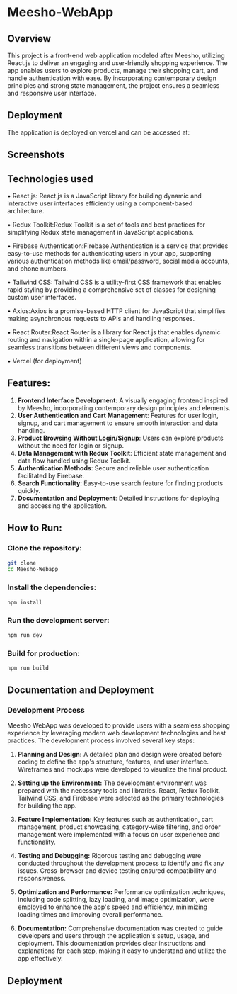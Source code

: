 # Meesho-WebApp

## Overview
This project is a front-end web application modeled after Meesho, utilizing React.js to deliver an engaging and user-friendly shopping experience. The app enables users to explore products, manage their shopping cart, and handle authentication with ease. By incorporating contemporary design principles and strong state management, the project ensures a seamless and responsive user interface.

## Deployment
The application is deployed on vercel and can be accessed at: 

## Screenshots

## Technologies used

• React.js: React.js is a JavaScript library for building dynamic and interactive user interfaces efficiently using a component-based architecture.

• Redux Toolkit:Redux Toolkit is a set of tools and best practices for simplifying Redux state management in JavaScript applications.

• Firebase Authentication:Firebase Authentication is a service that provides easy-to-use methods for authenticating users in your app, supporting various authentication methods like email/password, social media accounts, and phone numbers.

• Tailwind CSS: Tailwind CSS is a utility-first CSS framework that enables rapid styling by providing a comprehensive set of classes for designing custom user interfaces.

• Axios:Axios is a promise-based HTTP client for JavaScript that simplifies making asynchronous requests to APIs and handling responses.

• React Router:React Router is a library for React.js that enables dynamic routing and navigation within a single-page application, allowing for seamless transitions between different views and components.

• Vercel (for deployment)

## Features:

1. **Frontend Interface Development**: A visually engaging frontend inspired by Meesho, incorporating contemporary design principles and elements.
2. **User Authentication and Cart Management**: Features for user login, signup, and cart management to ensure smooth interaction and data handling.
3. **Product Browsing Without Login/Signup**: Users can explore products without the need for login or signup.
4. **Data Management with Redux Toolkit**: Efficient state management and data flow handled using Redux Toolkit.
5. **Authentication Methods**: Secure and reliable user authentication facilitated by Firebase.
6. **Search Functionality**: Easy-to-use search feature for finding products quickly.
7. **Documentation and Deployment**: Detailed instructions for deploying and accessing the application.

## How to Run:

### **Clone the repository:**
```bash
git clone 
cd Meesho-Webapp
```

### **Install the dependencies:**

```bash
npm install
```

### **Run the development server:**

```bash
npm run dev
```

### **Build for production:**

```bash
npm run build
```

## Documentation and Deployment
### Development Process

Meesho WebApp was developed to provide users with a seamless shopping experience by leveraging modern web development technologies and best practices. The development process involved several key steps:

1. **Planning and Design:** A detailed plan and design were created before coding to define the app's structure, features, and user interface. Wireframes and mockups were developed to visualize the final product.

2. **Setting up the Environment:** The development environment was prepared with the necessary tools and libraries. React, Redux Toolkit, Tailwind CSS, and Firebase were selected as the primary technologies for building the app.

3. **Feature Implementation:** Key features such as authentication, cart management, product showcasing, category-wise filtering, and order management were implemented with a focus on user experience and functionality.

4. **Testing and Debugging:** Rigorous testing and debugging were conducted throughout the development process to identify and fix any issues. Cross-browser and device testing ensured compatibility and responsiveness.

5. **Optimization and Performance:** Performance optimization techniques, including code splitting, lazy loading, and image optimization, were employed to enhance the app's speed and efficiency, minimizing loading times and improving overall performance.

6. **Documentation:** Comprehensive documentation was created to guide developers and users through the application's setup, usage, and deployment. This documentation provides clear instructions and explanations for each step, making it easy to understand and utilize the app effectively.

## Deployment 


